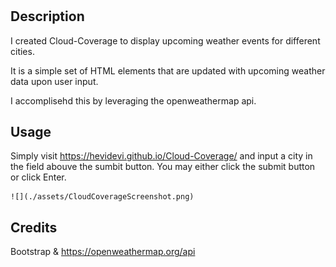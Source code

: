 # <Your-Project-Title>

## Description

I created Cloud-Coverage to display upcoming weather events for different cities.

It is a simple set of HTML elements that are updated with upcoming weather data upon user input.

I accomplisehd this by leveraging the openweathermap api.

## Usage

Simply visit https://hevidevi.github.io/Cloud-Coverage/ and input a city in the field abouve the sumbit button. You may either click the submit button or click Enter.

    
    ![](./assets/CloudCoverageScreenshot.png)


## Credits

Bootstrap & https://openweathermap.org/api

